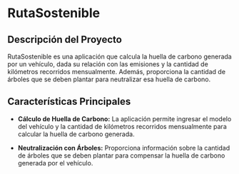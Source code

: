 # RutaSostenible

## Descripción del Proyecto

RutaSostenible es una aplicación que calcula la huella de carbono generada por un vehículo, dada su relación con las emisiones y la cantidad de kilómetros recorridos mensualmente. Además, proporciona la cantidad de árboles que se deben plantar para neutralizar esa huella de carbono.

## Características Principales

- **Cálculo de Huella de Carbono:** La aplicación permite ingresar el modelo del vehículo y la cantidad de kilómetros recorridos mensualmente para calcular la huella de carbono generada.

- **Neutralización con Árboles:** Proporciona información sobre la cantidad de árboles que se deben plantar para compensar la huella de carbono generada por el vehículo.
